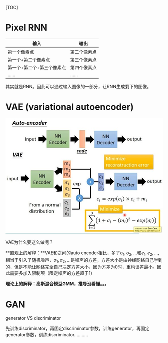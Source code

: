 [TOC]

# Pixel RNN

| 输入                       | 输出         |
| -------------------------- | ------------ |
| 第一个像素点               | 第二个像素点 |
| 第一个+第二个像素点        | 第三个像素点 |
| 第一个+第二个+第三个像素点 | 第四个像素点 |
| ……                         | ……           |

其实就是RNN。因此可以通过输入图像的一部分，让RNN生成剩下的图像。

# VAE (variational autoencoder)

![1](https://github.com/2kkkkk/Notes/blob/master/algorithm/image/vae.JPG)

VAE为什么要这么做呢？

**直观上的解释：**VAE和之间的auto encoder相比，多了$\sigma _1,\sigma _2,...$和$e_1,e_2,...$,相当于引入了随机噪声，$\sigma _1,\sigma _2,...$是噪声的方差，方差大小是由神经网络自己学到的，但是不能让网络完全自己决定方差大小，因为方差为0时，重构误差最小。因此需要多加入限制项（限定噪声的方差趋于1）

**理论上的解释：高斯混合模型GMM，推导没看懂。。。**

# GAN

generator VS discriminator 

先训练discriminator，再固定discriminator参数，训练generator，再固定generator参数，训练discriminator...........